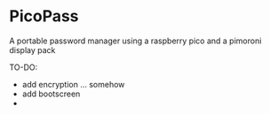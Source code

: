 # PicoPass
A portable password manager using a raspberry pico and a pimoroni display pack

TO-DO:
  - add encryption ... somehow
  - add bootscreen
  - 
